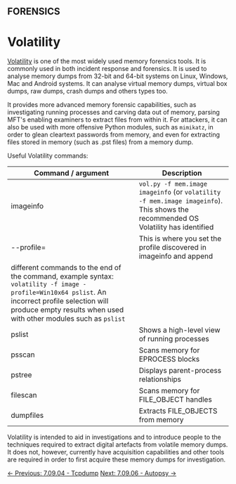 ## FORENSICS

# Volatility

[Volatility](https://www.volatilityfoundation.org/)
 is one of the most widely used memory forensics tools. It is commonly
used in both incident response and forensics. It is used to analyse
memory dumps from 32-bit and 64-bit systems on Linux, Windows, Mac and
Android systems. It can analyse virtual memory dumps, virtual box dumps,
 raw dumps, crash dumps and others types too.

It provides more advanced memory forensic capabilities, such as
investigating running processes and carving data out of memory, parsing
MFT's enabling examiners to extract files from within it. For attackers,
 it can also be used with more offensive Python modules, such as `mimikatz`,
 in order to glean cleartext passwords from memory, and even for
extracting files stored in memory (such as .pst files) from a memory
dump.

Useful Volatility commands:

| Command / argument | Description |
| --- | --- |
| imageinfo | `vol.py -f mem.image imageinfo` (or `volatility -f mem.image imageinfo`). This shows the recommended OS Volatility has identified |
| --profile= | This is where you set the profile discovered in imageinfo and append
 different commands to the end of the command, example syntax: `volatility -f image -profile=Win10x64 pslist`. An incorrect profile selection will produce empty results when used with other modules such as `pslist` |
| pslist | Shows a high-level view of running processes |
| psscan | Scans memory for EPROCESS blocks |
| pstree | Displays parent-process relationships |
| filescan | Scans memory for FILE_OBJECT handles |
| dumpfiles | Extracts FILE_OBJECTS from memory |

Volatility is intended to aid in investigations and to introduce
people to the techniques required to extract digital artefacts from
volatile memory dumps. It does not, however, currently have acquisition
capabilities and other tools are required in order to first acquire
these memory dumps for investigation.

[← Previous: 7.09.04 - Tcpdump](https://play.cyberstart.com/field-manual/368c9658-0109-11ed-b939-0242ac120002)
[Next: 7.09.06 - Autopsy →](https://play.cyberstart.com/field-manual/babc498c-0109-11ed-b939-0242ac120002)
